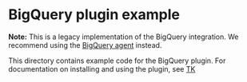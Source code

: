 # BigQuery plugin example

**Note:** This is a legacy implementation of the BigQuery integration. We recommend using the [BigQuery agent](https://docs.flyte.org/en/latest/flytesnacks/examples/bigquery_agent/index.html) instead.

This directory contains example code for the BigQuery plugin. For documentation on installing and using the plugin, see [TK](TK)

